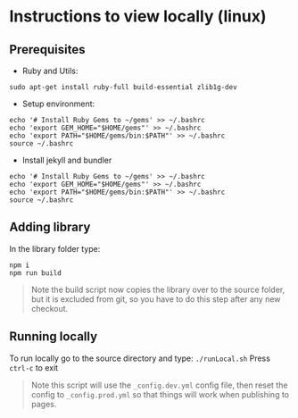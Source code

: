 # Instructions to view locally (linux)
## Prerequisites
* Ruby and Utils: 
```
sudo apt-get install ruby-full build-essential zlib1g-dev
```
* Setup environment:
```
echo '# Install Ruby Gems to ~/gems' >> ~/.bashrc
echo 'export GEM_HOME="$HOME/gems"' >> ~/.bashrc
echo 'export PATH="$HOME/gems/bin:$PATH"' >> ~/.bashrc
source ~/.bashrc
```
* Install jekyll and bundler
```
echo '# Install Ruby Gems to ~/gems' >> ~/.bashrc
echo 'export GEM_HOME="$HOME/gems"' >> ~/.bashrc
echo 'export PATH="$HOME/gems/bin:$PATH"' >> ~/.bashrc
source ~/.bashrc
```
## Adding library
In the library folder type:
```
npm i
npm run build
```
> Note the build script now copies the library over to the source folder, but it is excluded from git, so you have to do this step after any new checkout.

## Running locally
To run locally go to the source directory and type: ```./runLocal.sh```
Press ```ctrl-c``` to exit
> Note this script will use the ```_config.dev.yml``` config file, then reset the config to ```_config.prod.yml``` so that things will work when publishing to pages.